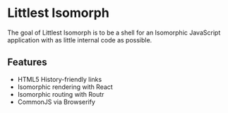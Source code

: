 # Littlest Isomorph

The goal of Littlest Isomorph is to be a shell for an Isomorphic JavaScript
application with as little internal code as possible.

## Features

- HTML5 History-friendly links
- Isomorphic rendering with React
- Isomorphic routing with Routr
- CommonJS via Browserify
